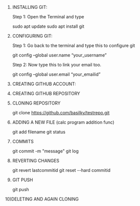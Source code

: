 1) INSTALLING GIT:

    Step 1: Open the Terminal and  type  
     
     sudo apt update
     sudo apt install git

2) CONFIGURING GIT:

    Step 1: Go back to the terminal and type this to configure git

    git config –global user.name “your_username”

    Step 2: Now type this to link your email too.

    git config –global user.email “your_emailid”
   
3) CREATING GITHUB ACCOUNT:

4) CREATING GITHUB REPOSITORY

5) CLONING REPOSITORY

    git clone https://github.com/basilky/testrepo.git
   
6) ADDING A NEW FILE (calc program addition func)
   
    git add filename
    git status
    
7) COMMITS
    
    git commit -m "message"
    git log
    
8) REVERTING CHANGES
    
    git revert lastcommitid
    git reset --hard commitid
    
9) GIT PUSH

    git push
    
10)DELETING AND AGAIN CLONING
